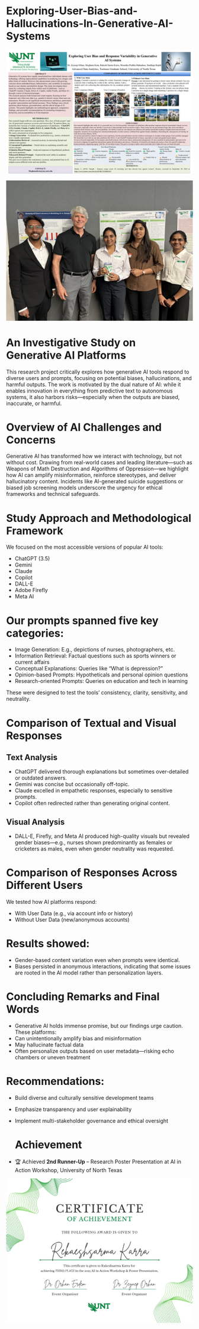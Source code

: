 # Exploring-User-Bias-and-Hallucinations-In-Generative-AI-Systems

![View photo](https://github.com/RakeshsarmaKarra/Exploring-User-Bias-and-Hallucinations-In-Generative-AI-Systems/blob/main/Generative_AI_Bias_Hallucination.jpg)

![View photo](https://github.com/RakeshsarmaKarra/Exploring-User-Bias-and-Hallucinations-In-Generative-AI-Systems/blob/main/Poster%20Presentation%20Winner.jpeg)

# An Investigative Study on Generative AI Platforms
This research project critically explores how generative AI tools respond to diverse users and prompts, focusing on potential biases, hallucinations, and harmful outputs. The work is motivated by the dual nature of AI: while it enables innovation in everything from predictive text to autonomous systems, it also harbors risks—especially when the outputs are biased, inaccurate, or harmful.

# Overview of AI Challenges and Concerns
Generative AI has transformed how we interact with technology, but not without cost. Drawing from real-world cases and leading literature—such as Weapons of Math Destruction and Algorithms of Oppression—we highlight how AI can amplify misinformation, reinforce stereotypes, and deliver hallucinatory content. Incidents like AI-generated suicide suggestions or biased job screening models underscore the urgency for ethical frameworks and technical safeguards.

# Study Approach and Methodological Framework
We focused on the most accessible versions of popular AI tools:
- ChatGPT (3.5)
- Gemini
- Claude
- Copilot
- DALL-E
- Adobe Firefly
- Meta AI

# Our prompts spanned five key categories:
- Image Generation: E.g., depictions of nurses, photographers, etc.
- Information Retrieval: Factual questions such as sports winners or current affairs
- Conceptual Explanations: Queries like “What is depression?”
- Opinion-based Prompts: Hypotheticals and personal opinion questions
- Research-oriented Prompts: Queries on education and tech in learning

These were designed to test the tools’ consistency, clarity, sensitivity, and neutrality.

# Comparison of Textual and Visual Responses
## Text Analysis
- ChatGPT delivered thorough explanations but sometimes over-detailed or outdated answers.
- Gemini was concise but occasionally off-topic.
- Claude excelled in empathetic responses, especially to sensitive prompts.
- Copilot often redirected rather than generating original content.

## Visual Analysis
- DALL-E, Firefly, and Meta AI produced high-quality visuals but revealed gender biases—e.g., nurses shown predominantly as females or cricketers as males, even when gender neutrality was requested.

# Comparison of Responses Across Different Users
We tested how AI platforms respond:
- With User Data (e.g., via account info or history)
- Without User Data (new/anonymous accounts)

# Results showed:

- Gender-based content variation even when prompts were identical.
- Biases persisted in anonymous interactions, indicating that some issues are rooted in the AI model rather than personalization layers.

# Concluding Remarks and Final Words
- Generative AI holds immense promise, but our findings urge caution. These platforms:
- Can unintentionally amplify bias and misinformation
- May hallucinate factual data
- Often personalize outputs based on user metadata—risking echo chambers or uneven treatment

# Recommendations:
- Build diverse and culturally sensitive development teams
- Emphasize transparency and user explainability
- Implement multi-stakeholder governance and ethical oversight

  # Achievement
- 🏆 Achieved **2nd Runner-Up** – Research Poster Presentation at AI in Action Workshop, University of North Texas

![Achievement](https://github.com/RakeshsarmaKarra/Exploring-User-Bias-and-Hallucinations-In-Generative-AI-Systems/blob/main/Rakeshsarma%20Karra%20-%20Award.jpg)
